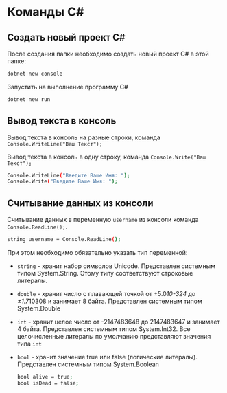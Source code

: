 # Команды С#

## Создать новый проект C#
После создания папки необходимо создать новый проект С# в этой папке:
```sh
dotnet new console
```
Запустить на выполнение программу C# 
```sh
dotnet new run
```
## Вывод текста в консоль
Вывод текста в консоль на разные строки, команда `Console.WriteLine("Ваш Текст");`

Вывод текста в консоль в одну строку, команда `Console.Write("Ваш Текст");`
```sh
Console.WriteLine("Введите Ваше Имя: ");
Console.Write("Введите Ваше Имя: ");
```
## Считывание данных из консоли
Считывание данных в переменную `username` из консоли команда `Console.ReadLine();`. 
```sh
string username = Console.ReadLine();
```
При этом необходимо обязательно указать тип переменной:
- `string` - хранит набор символов Unicode. Представлен системным типом System.String. Этому типу соответствуют строковые литералы.
- `double` - хранит число с плавающей точкой от ±5.0*10-324 до ±1.7*10308 и занимает 8 байта. 
Представлен системным типом System.Double

- `int` -  хранит целое число от -2147483648 до 2147483647 и занимает 4 байта. Представлен системным типом System.Int32. Все целочисленные литералы по умолчанию представляют значения типа `int`

- `bool` - хранит значение true или false (логические литералы). Представлен системным типом System.Boolean
    ```sh
    bool alive = true;
    bool isDead = false;
    ```
